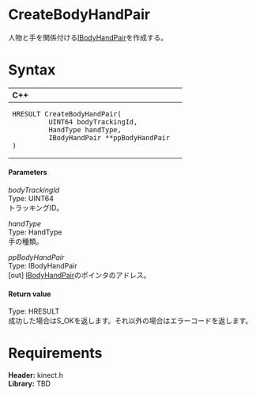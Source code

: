 CreateBodyHandPair  
==================  

人物と手を関係付ける[IBodyHandPair](../Interfaces/IBodyHandPair_Interface.md)を作成する。 <span id="syntaxSection"></span>

Syntax  
======  

<table>
<colgroup>
<col width="100%" />
</colgroup>
<thead>
<tr class="header">
<th align="left">C++</th>
</tr>
</thead>
<tbody>
<tr class="odd">
<td align="left"><pre><code>HRESULT CreateBodyHandPair(  
         UINT64 bodyTrackingId,  
         HandType handType,  
         IBodyHandPair **ppBodyHandPair  
)</code></pre></td>
</tr>
</tbody>
</table>

<span id="ID4EK"></span>
#### Parameters  

*bodyTrackingId*    
Type: UINT64  
トラッキングID。  

*handType*    
Type: HandType  
手の種類。  

*ppBodyHandPair*    
Type: IBodyHandPair  
[out] [IBodyHandPair](../Interfaces/IBodyHandPair_Interface.md)のポインタのアドレス。  

<span id="ID4ER"></span>
#### Return value  

Type: HRESULT  
成功した場合はS\_OKを返します。それ以外の場合はエラーコードを返します。  

<span id="requirements"></span>

Requirements  
============  

**Header:** kinect.h  
**Library:** TBD  



<!--Please do not edit the data in the comment block below.-->
<!--
TOCTitle : CreateBodyHandPair
RLTitle : CreateBodyHandPair
KeywordK : CreateBodyHandPair
KeywordF : CreateBodyHandPair
KeywordF : Microsoft.Kinect.kinect.CreateBodyHandPair(UINT64,HandType,IBodyHandPair@)
KeywordA : M:Microsoft.Kinect.kinect.CreateBodyHandPair(UINT64,HandType,IBodyHandPair@)
AssetID : M:Microsoft.Kinect.kinect.CreateBodyHandPair(UINT64,HandType,IBodyHandPair@)
Locale : en-us
CommunityContent : 1
APIType : Managed
APILocation : 
APIName : Microsoft.Kinect.kinect.CreateBodyHandPair
TargetOS : Windows
TopicType : kbSyntax
DevLang : C++
DocSet : K4Wv2
ProjType : K4Wv2Proj
Technology : Kinect for Windows
Product : Kinect for Windows SDK v2
productversion : 20
-->
